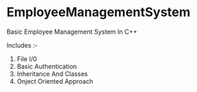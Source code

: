 # EmployeeManagementSystem
Basic Employee Management System In C++

Includes :-
1. File I/0
2. Basic Authentication
3. Inheritance And Classes
4. Onject Oriented Approach
